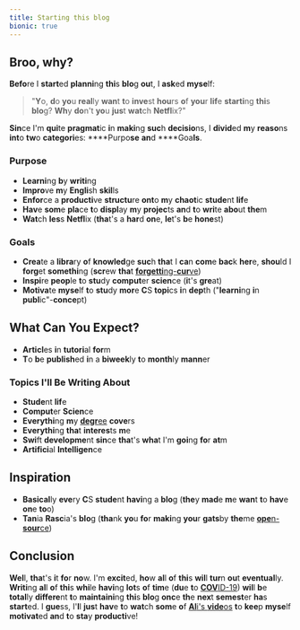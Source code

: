 ```yaml
---
title: Starting this blog
bionic: true
---
```


## **Bro**o, **wh**y?

**Befo**re I **start**ed **planni**ng **thi**s **blo**g **ou**t, I **ask**ed **myse**lf:

> "**Y**o, **d**o **yo**u **real**ly **wan**t **t**o **inve**st **hou**rs **o**f **you**r **lif**e **starti**ng
> **thi**s **blo**g? **Wh**y **do**n't **yo**u **jus**t **wat**ch **Netfl**ix?"

**Sin**ce I'm **qui**te **pragmat**ic **i**n **maki**ng **suc**h **decisio**ns, I **divid**ed **m**y **reaso**ns **int**o
**tw**o **categori**es: ****Purpo**se** **an**d ****Goa**ls**.

### **Purpo**se

- **Learni**ng **b**y **writi**ng
- **Impro**ve **m**y **Engli**sh **skil**ls
- **Enfor**ce a **producti**ve **structu**re **ont**o **m**y **chaot**ic **stude**nt **lif**e
- **Hav**e **som**e **pla**ce **t**o **displ**ay **m**y **projec**ts **an**d **t**o **wri**te **abo**ut **the**m
- **Wat**ch **les**s **Netfl**ix (**tha**t's a **har**d **on**e, **le**t's **b**e **hone**st)

### **Goa**ls

- **Crea**te a **libra**ry **o**f **knowled**ge **suc**h **tha**t I **ca**n **com**e **bac**k **her**e, **shou**ld I **forg**et
  **somethi**ng (**scr**ew **tha**t [**forgetti**ng-**cur**ve](https://en.wikipedia.org/wiki/Forgetting_curve))
- **Inspi**re **peop**le **t**o **stu**dy **comput**er **scien**ce (**i**t's **gre**at)
- **Motiva**te **myse**lf **t**o **stu**dy **mor**e **C**S **topi**cs **i**n **dep**th ("**learni**ng **i**n **publ**ic"-**conce**pt)

## **Wha**t **Ca**n **Yo**u **Expe**ct?

- **Articl**es **i**n **tutori**al **for**m
- **T**o **b**e **publish**ed **i**n a **biweek**ly **t**o **month**ly **mann**er

### **Topi**cs I'**l**l **B**e **Writi**ng **Abo**ut

- **Stude**nt **lif**e
- **Comput**er **Scien**ce
- **Everythi**ng **m**y [**degr**ee](https://www.ed.ac.uk/studying/undergraduate/degrees/index.php?action=view&code=GG47) **cove**rs
- **Everythi**ng **tha**t **interes**ts **m**e
- **Swi**ft **developme**nt **sin**ce **tha**t's **wha**t I'm **goi**ng **fo**r **at**m
- **Artifici**al **Intelligen**ce

## **Inspirati**on

- **Basical**ly **eve**ry **C**S **stude**nt **havi**ng a **blo**g (**the**y **mad**e **m**e **wan**t **t**o **hav**e **on**e **to**o)
- **Tan**ia **Rasc**ia's **blo**g (**tha**nk **yo**u **fo**r **maki**ng **you**r **gats**by **the**me [**ope**n-**sour**ce](https://github.com/taniarascia/taniarascia.com))

## **Conclusi**on

**Wel**l, **tha**t's **i**t **fo**r **no**w. I'm **excit**ed, **ho**w **al**l **o**f **thi**s **wil**l **tur**n **ou**t **eventual**ly.
**Writi**ng **al**l **o**f **thi**s **whi**le **havi**ng **lot**s **o**f **tim**e (**du**e **t**o [**COV**ID-19](https://en.wikipedia.org/wiki/COVID-19_pandemic)) **wil**l **b**e
**total**ly **differe**nt **t**o **maintaini**ng **thi**s **blo**g **onc**e **th**e **nex**t **semest**er **ha**s **start**ed.
I **gue**ss, I'**l**l **jus**t **hav**e **t**o **wat**ch **som**e **o**f [**Al**i's **vide**os](https://www.youtube.com/user/Sepharoth64) **t**o **kee**p **myse**lf **motivat**ed **an**d **t**o **sta**y **producti**ve!
